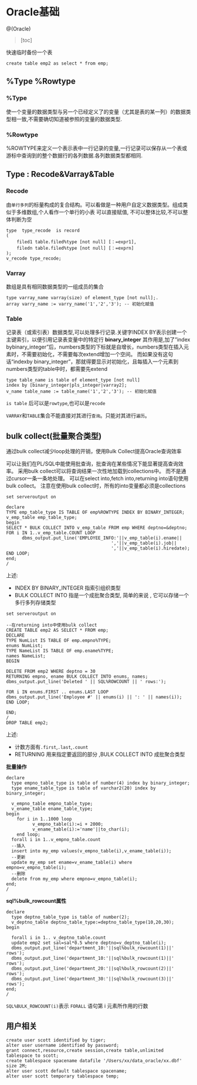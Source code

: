 # Oracle基础

@(Oracle)

> [toc]

快速临时备份一个表
```
create table emp2 as select * from emp;
```
## %Type %Rowtype
### %Type

使一个变量的数据类型与另一个已经定义了的变量（尤其是表的某一列）的数据类型相一致,不需要确切知道被参照的变量的数据类型.

### %Rowtype

%ROWTYPE来定义一个表示表中一行记录的变量,一行记录可以保存从一个表或游标中查询到的整个数据行的各列数据.各列数据类型都相同.

## Type : Recode&Varray&Table

### Recode
由`单行多列`的标量构成的复合结构。可以看做是一种用户自定义数据类型。组成类似于多维数组,个人看作一个单行的小表
可以直接赋值, 不可以整体比较,不可以整体判断为空
```
type  type_recode  is record
(
    filed1 table.filed%type [not null] [：=expr1],
    filedn table.filed%type [not null] [：=exprn]
);
v_recode type_recode;
```
### Varray
数组是具有相同数据类型的一组成员的集合
```
type varray_name varray(size) of element_type [not null];.
array varry_name := varry_name('1','2','3'); -- 初始化赋值
```
### Table	
记录表（或索引表）数据类型,可以处理多行记录.关键字INDEX BY表示创建一个主键索引，以便引用记录表变量中的特定行
**binary_integer**
其作用是,加了”index bybinary_integer”后，numbers类型的下标就是自增长，numbers类型在插入元素时，不需要初始化，不需要每次extend增加一个空间。
而如果没有这句话“indexby binary_integer”，那就得要显示对初始化，且每插入一个元素到numbers类型的table中时，都需要先extend
```
type table_name is table of element_type [not null]
index by [binary_integer|pls_integer|varray2];
v_name table_name := table_name('1','2','3'); -- 初始化赋值
```
`is table` 后可以是`rowtype`,也可以是`recode`

`VARRAY`和`TABLE`集合不能直接对其进行`查询`。只能对其进行`遍历`。
## bulk collect(批量聚合类型)
通过bulk collect减少loop处理的开销，使用Bulk Collect提高Oracle查询效率

可以让我们在PL/SQL中能使用批查询，批查询在某些情况下能显著提高查询效率。
采用bulk collect可以将查询结果一次性地加载到collections中。
而不是通过cursor一条一条地处理。
可以在select into,fetch into,returning into语句使用bulk collect。
注意在使用bulk collect时，所有的into变量都必须是collections
```
set serveroutput on

declare
TYPE emp_table_type IS TABLE OF emp%ROWTYPE INDEX BY BINARY_INTEGER;
v_emp_table emp_table_type;
begin
SELECT * BULK COLLECT INTO v_emp_table FROM emp WHERE deptno=&deptno;
FOR i IN 1..v_emp_table.COUNT LOOP
      dbms_output.put_line('EMPLOYEE_INFO:'||v_emp_table(i).ename||
                                        ','||v_emp_table(i).job||
                                        ','||v_emp_table(i).hiredate);
END LOOP;
end;
/
```
上述:

- INDEX BY BINARY_INTEGER 指索引组织类型
- BULK COLLECT INTO 指是一个成批聚合类型, 简单的来说 , 它可以存储一个多行多列存储类型

```
set serveroutput on

--在returning into中使用bulk collect
CREATE TABLE emp2 AS SELECT * FROM emp;
DECLARE
TYPE NumList IS TABLE OF emp.empno%TYPE;
enums NumList;
TYPE NameList IS TABLE OF emp.ename%TYPE;
names NameList;
BEGIN

DELETE FROM emp2 WHERE deptno = 30
RETURNING empno, ename BULK COLLECT INTO enums, names;
dbms_output.put_line('Deleted ' || SQL%ROWCOUNT || ' rows:');

FOR i IN enums.FIRST .. enums.LAST LOOP
dbms_output.put_line('Employee #' || enums(i) || ': ' || names(i));
END LOOP;

END;
/
DROP TABLE emp2;
```
上述:

- 计数方面有`.first`,`.last`,`.count`
- RETURNING 用来指定要返回的部分 ,BULK COLLECT INTO 成批聚合类型

**批量操作**


```
declare
  type empno_table_type is table of number(4) index by binary_integer;
  type ename_table_type is table of varchar2(20) index by binary_integer;

  v_empno_table empno_table_type;
  v_ename_table ename_table_type;
begin
    for i in 1..1000 loop
          v_empno_table(i):=i + 2000;
          v_ename_table(i):='name'||to_char(i);
    end loop;
  forall i in 1..v_empno_table.count
  --插入
  insert into my_emp values(v_empno_table(i),v_ename_table(i));
  --更新
  update my_emp set ename=v_ename_table(i) where empno=v_empno_table(i);
  --删除
  delete from my_emp where empno=v_empno_table(i);
end;
/
```
**sql%bulk_rowcount属性**
```
declare
  type deptno_table_type is table of number(2);
  v_deptno_table deptno_table_type:=deptno_table_type(10,20,30);
begin

  forall i in 1.. v_deptno_table.count
  update emp2 set sal=sal*0.5 where deptno=v_deptno_table(i);
  dbms_output.put_line('department_10:'||sql%bulk_rowcount(1)||' rows');
  dbms_output.put_line('department_10:'||sql%bulk_rowcount(1)||' rows');
  dbms_output.put_line('department_20:'||sql%bulk_rowcount(2)||' rows');
  dbms_output.put_line('department_30:'||sql%bulk_rowcount(3)||' rows');
end;
/
```
`SQL%BULK_ROWCOUNT(i)`表示 `FORALL` 语句第 i 元素所作用的行数

## 用户相关

```
create user scott identified by tiger;
alter user username identified by password;
grant connect,resource,create session,create table,unlimited tablespace to scott;
create tablespace spacename datafile '/Users/xx/data_oracle/xx.dbf' size 2M;
alter user scott default tablespace spacename;
alter user scott temporary tablespace temp;
```
